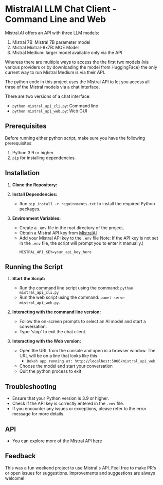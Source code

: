 # MistralAI LLM Chat Client - Command Line and Web

Mistral.AI offers an API with three LLM models:
1) Mistral 7B: Mistral 7B parameter model
2) Mistral Mixtral-8x7B: MOE Model
3) Mistral Medium: larger model available only via the API

Whereas there are multiple ways to access the the first two models (via various providers or by downloading the model from HuggingFace)
the only current way to run Mistral Medium is via their API.

The python code in this project uses the Mistral API to let you access all three of the Mistral models via a chat interface.

There are two versions of a chat interface:
- `python mistral_api_cli.py`: Command line
- `python mistral_api_web.py`: Web GUI

## Prerequisites

Before running either python script, make sure you have the following prerequisites:

1. Python 3.9 or higher.
2. `pip` for installing dependencies.

## Installation

1. **Clone the Repository:**

2. **Install Dependencies:**
   - Run `pip install -r requirements.txt` to install the required Python packages.

3. **Environment Variables:**
   - Create a `.env` file in the root directory of the project.
   - Obtain a Mistral API key from [MistralAI](https://mistral.ai/product/)
   - Add your Mistral API key to the `.env` file Note: If the API key is not set in the `.env` file, the script will prompt you to enter it manually.)
     ```
     MISTRAL_API_KEY=your_api_key_here

## Running the Script

1. **Start the Script:**
   - Run the command line script using the command: `python mistral_api_cli.py`
   - Run the web script using the command: `panel serve mistral_api_web.py`.

2. **Interacting with the command line version:**
   - Follow the on-screen prompts to select an AI model and start a conversation.
   - Type 'stop' to exit the chat client.

3. **Interacting with the Web version:**
   - Open the URL from the console and open in a browser window. The URL will be on a line that looks like this
     - `Bokeh app running at: http://localhost:5006/mistral_api_web`
   - Choose the model and start your conversation
   - Quit the python process to exit

## Troubleshooting

- Ensure that your Python version is 3.9 or higher.
- Check if the API key is correctly entered in the `.env` file. 
- If you encounter any issues or exceptions, please refer to the error message for more details.


## API

- You can explore more of the Mistral API [here](https://docs.mistral.ai/api/) 

## Feedback

This was a fun weekend project to use Mistral's API. Feel free to make PR's or open issues for suggestions.
Improvements and suggestions are always welcome!



